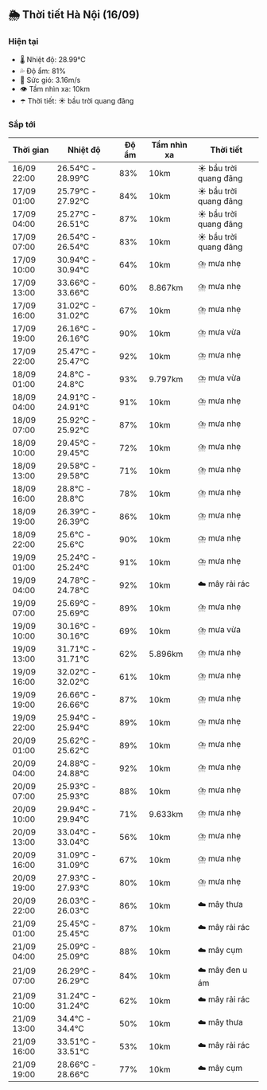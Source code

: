 ## 🌦️ Thời tiết Hà Nội (16/09)

### Hiện tại

- 🌡️ Nhiệt độ: 28.99℃
- 💦 Độ ẩm: 81%
- 💨 Sức gió: 3.16m/s
- 👁️ Tầm nhìn xa: 10km
- ☂️ Thời tiết: ☀️ bầu trời quang đãng

### Sắp tới

| Thời gian | Nhiệt độ | Độ ẩm | Tầm nhìn xa | Thời tiết |
| --- | --- | --- | --- | --- |
| 16/09 22:00 | 26.54℃ - 28.99℃ | 83% | 10km | ☀️ bầu trời quang đãng |
| 17/09 01:00 | 25.79℃ - 27.92℃ | 84% | 10km | ☀️ bầu trời quang đãng |
| 17/09 04:00 | 25.27℃ - 26.51℃ | 87% | 10km | ☀️ bầu trời quang đãng |
| 17/09 07:00 | 26.54℃ - 26.54℃ | 83% | 10km | ☀️ bầu trời quang đãng |
| 17/09 10:00 | 30.94℃ - 30.94℃ | 64% | 10km | ⛈️ mưa nhẹ |
| 17/09 13:00 | 33.66℃ - 33.66℃ | 60% | 8.867km | ⛈️ mưa nhẹ |
| 17/09 16:00 | 31.02℃ - 31.02℃ | 67% | 10km | ⛈️ mưa nhẹ |
| 17/09 19:00 | 26.16℃ - 26.16℃ | 90% | 10km | ⛈️ mưa vừa |
| 17/09 22:00 | 25.47℃ - 25.47℃ | 92% | 10km | ⛈️ mưa nhẹ |
| 18/09 01:00 | 24.8℃ - 24.8℃ | 93% | 9.797km | ⛈️ mưa vừa |
| 18/09 04:00 | 24.91℃ - 24.91℃ | 91% | 10km | ⛈️ mưa nhẹ |
| 18/09 07:00 | 25.92℃ - 25.92℃ | 87% | 10km | ⛈️ mưa nhẹ |
| 18/09 10:00 | 29.45℃ - 29.45℃ | 72% | 10km | ⛈️ mưa nhẹ |
| 18/09 13:00 | 29.58℃ - 29.58℃ | 71% | 10km | ⛈️ mưa nhẹ |
| 18/09 16:00 | 28.8℃ - 28.8℃ | 78% | 10km | ⛈️ mưa nhẹ |
| 18/09 19:00 | 26.39℃ - 26.39℃ | 86% | 10km | ⛈️ mưa nhẹ |
| 18/09 22:00 | 25.6℃ - 25.6℃ | 90% | 10km | ⛈️ mưa nhẹ |
| 19/09 01:00 | 25.24℃ - 25.24℃ | 91% | 10km | ⛈️ mưa nhẹ |
| 19/09 04:00 | 24.78℃ - 24.78℃ | 92% | 10km | ☁️ mây rải rác |
| 19/09 07:00 | 25.69℃ - 25.69℃ | 89% | 10km | ⛈️ mưa nhẹ |
| 19/09 10:00 | 30.16℃ - 30.16℃ | 69% | 10km | ⛈️ mưa vừa |
| 19/09 13:00 | 31.71℃ - 31.71℃ | 62% | 5.896km | ⛈️ mưa nhẹ |
| 19/09 16:00 | 32.02℃ - 32.02℃ | 61% | 10km | ⛈️ mưa nhẹ |
| 19/09 19:00 | 26.66℃ - 26.66℃ | 87% | 10km | ⛈️ mưa nhẹ |
| 19/09 22:00 | 25.94℃ - 25.94℃ | 89% | 10km | ⛈️ mưa nhẹ |
| 20/09 01:00 | 25.62℃ - 25.62℃ | 89% | 10km | ⛈️ mưa nhẹ |
| 20/09 04:00 | 24.88℃ - 24.88℃ | 92% | 10km | ⛈️ mưa nhẹ |
| 20/09 07:00 | 25.93℃ - 25.93℃ | 88% | 10km | ⛈️ mưa nhẹ |
| 20/09 10:00 | 29.94℃ - 29.94℃ | 71% | 9.633km | ⛈️ mưa nhẹ |
| 20/09 13:00 | 33.04℃ - 33.04℃ | 56% | 10km | ⛈️ mưa nhẹ |
| 20/09 16:00 | 31.09℃ - 31.09℃ | 67% | 10km | ⛈️ mưa nhẹ |
| 20/09 19:00 | 27.93℃ - 27.93℃ | 80% | 10km | ⛈️ mưa nhẹ |
| 20/09 22:00 | 26.03℃ - 26.03℃ | 86% | 10km | ☁️ mây thưa |
| 21/09 01:00 | 25.45℃ - 25.45℃ | 87% | 10km | ☁️ mây rải rác |
| 21/09 04:00 | 25.09℃ - 25.09℃ | 88% | 10km | ☁️ mây cụm |
| 21/09 07:00 | 26.29℃ - 26.29℃ | 84% | 10km | ☁️ mây đen u ám |
| 21/09 10:00 | 31.24℃ - 31.24℃ | 62% | 10km | ☁️ mây rải rác |
| 21/09 13:00 | 34.4℃ - 34.4℃ | 50% | 10km | ☁️ mây thưa |
| 21/09 16:00 | 33.51℃ - 33.51℃ | 53% | 10km | ☁️ mây rải rác |
| 21/09 19:00 | 28.66℃ - 28.66℃ | 77% | 10km | ☁️ mây cụm |
